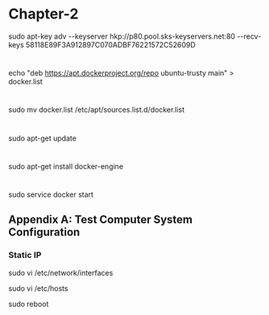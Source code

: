 # Chapter-2
sudo apt-key adv --keyserver hkp://p80.pool.sks-keyservers.net:80 --recv-keys 58118E89F3A912897C070ADBF76221572C52609D
# 
echo "deb https://apt.dockerproject.org/repo ubuntu-trusty main" > docker.list
# 
sudo mv docker.list /etc/apt/sources.list.d/docker.list
# 
sudo apt-get update
# 
sudo apt-get install docker-engine
# 
sudo service docker start

## Appendix A: Test Computer System Configuration
### Static IP

sudo vi /etc/network/interfaces

sudo vi /etc/hosts

sudo reboot




